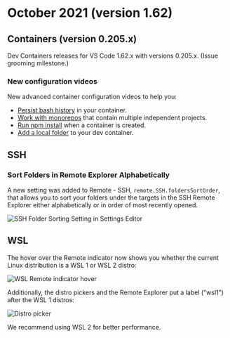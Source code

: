 # October 2021 (version 1.62)

## Containers (version 0.205.x)

Dev Containers releases for VS Code 1.62.x with versions 0.205.x. (Issue grooming milestone.)

### New configuration videos

New advanced container configuration videos to help you:

* [Persist bash history](https://code.visualstudio.com/remote/advancedcontainers/persist-bash-history) in your container.
* [Work with monorepos](https://code.visualstudio.com/remote/advancedcontainers/change-default-source-mount) that contain multiple independent projects.
* [Run npm install](https://code.visualstudio.com/remote/advancedcontainers/start-processes) when a container is created.
* [Add a local folder](https://code.visualstudio.com/remote/advancedcontainers/add-local-file-mount) to your dev container.

## SSH

### Sort Folders in Remote Explorer Alphabetically

A new setting was added to Remote - SSH, `remote.SSH.foldersSortOrder`, that allows you to sort your folders under the targets in the SSH Remote Explorer either alphabetically or in order of most recently opened.

![SSH Folder Sorting Setting in Settings Editor](images/1_62/ssh-folder-sorting-setting.png)

## WSL

The hover over the Remote indicator now shows you whether the current Linux distribution is a WSL 1 or WSL 2 distro:

![WSL Remote indicator hover](images/1_62/wsl-remote-indicator-hover.png)

Additionally, the distro pickers and the Remote Explorer put a label ("wsl1") after the WSL 1 distros:

![Distro picker](images/1_62/distro-picker.png)

We recommend using WSL 2 for better performance.
